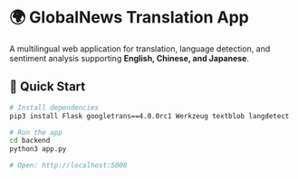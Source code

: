 # 🌍 GlobalNews Translation App

A multilingual web application for translation, language detection, and sentiment analysis supporting **English, Chinese, and Japanese**.

## 🚀 Quick Start

```bash
# Install dependencies
pip3 install Flask googletrans==4.0.0rc1 Werkzeug textblob langdetect

# Run the app
cd backend
python3 app.py

# Open: http://localhost:5000

